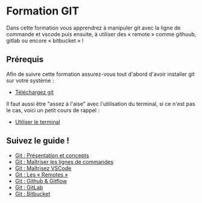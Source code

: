 # Formation GIT

Dans cette formation vous apprendrez à manipuler git avec la ligne de commande et vscode puis ensuite, à utiliser des « remote » comme githuub, gitlab ou encore « bitbucket » !

## Prérequis

Afin de suivre cette formation assurez-vous tout d'abord d'avoir installer git sur votre système :

- [Téléchargez git](https://git-scm.com/downloads)

Il faut aussi être "assez à l'aise" avec l'utilisation du terminal, si ce n'est pas le cas, voici un petit cours de rappel :

- [Utiliser le terminal](https://raw.githubusercontent.com/Djeg/formation-js/session/23-01-23/07-01-23/assets/cours/terminal.pdf)

## Suivez le guide !

- [Git : Présentation et concepts](./assets/cours/presentation.md)
- [Git : Maîtriser les lignes de commandes](./assets/cours/commands.md)
- [Git : Maîtrisez VSCode](./assets/cours/vscode.md)
- [Git : Les « Remotes »](./assets/cours/remotes.md)
- [Git : Github & Gitflow](./assets/cours/github.md)
- [Git : GitLab](./assets/cours/gitlab.md)
- [Git : Bitbucket](./assets/cours/bitbucket.md)
